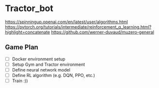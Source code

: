 # Tractor_bot

https://spinningup.openai.com/en/latest/user/algorithms.html
https://pytorch.org/tutorials/intermediate/reinforcement_q_learning.html?highlight=concatenate
https://github.com/werner-duvaud/muzero-general

## Game Plan

- [ ] Docker environment setup
- [ ] Setup Gym and Tractor environment
- [ ] Define neural network model
- [ ] Define RL algorithm (e.g. DQN, PPO, etc.)
- [ ] Train :))
